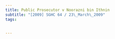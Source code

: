 ```yaml
---
title: Public Prosecutor v Noorazni bin Ithnin 
subtitle: "[2009] SGHC 64 / 23\_March\_2009"
tags:


---
```


